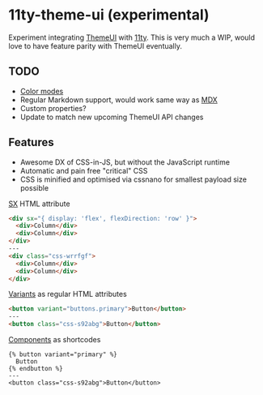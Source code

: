 # 11ty-theme-ui (experimental)

Experiment integrating [ThemeUI](https://theme-ui.com/) with [11ty](https://www.11ty.dev/). This is very much a WIP, would love to have feature parity with ThemeUI eventually.

## TODO

- [Color modes](https://theme-ui.com/color-modes)
- Regular Markdown support, would work same way as [MDX](https://theme-ui.com/styling-mdx)
- Custom properties?
- Update to match new upcoming ThemeUI API changes

## Features

- Awesome DX of CSS-in-JS, but without the JavaScript runtime
- Automatic and pain free "critical" CSS
- CSS is minified and optimised via cssnano for smallest payload size possible

[SX](https://theme-ui.com/sx-prop) HTML attribute

```html
<div sx="{ display: 'flex', flexDirection: 'row' }">
  <div>Column</div>
  <div>Column</div>
</div>
---
<div class="css-wrrfgf">
  <div>Column</div>
  <div>Column</div>
</div>
```

[Variants](https://theme-ui.com/guides/variants) as regular HTML attributes

```html
<button variant="buttons.primary">Button</button>
---
<button class="css-s92abg">Button</button>
```

[Components](https://theme-ui.com/components) as shortcodes

```njk
{% button variant="primary" %}
  Button
{% endbutton %}
---
<button class="css-s92abg">Button</button>
```
